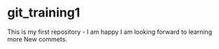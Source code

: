 # git_training1
This is my first repository - I am happy
I am looking forward to learning more
New commets.

